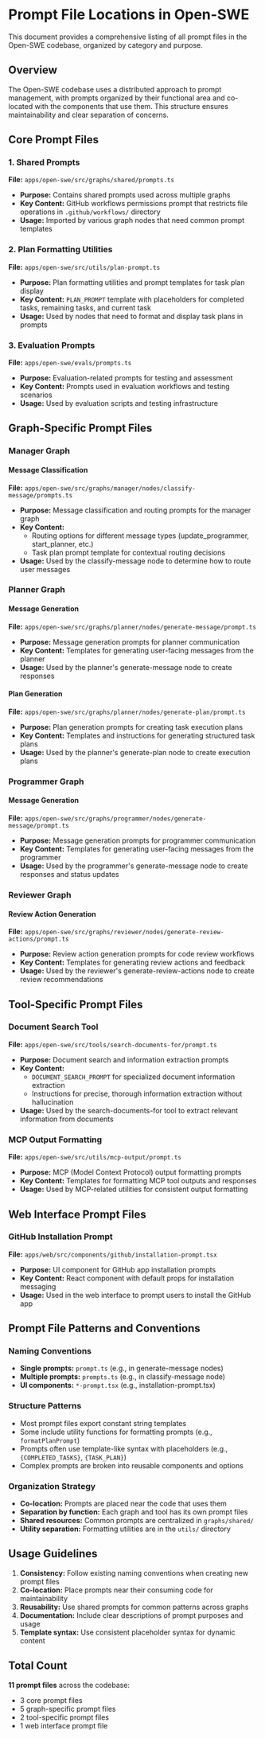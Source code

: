 # Prompt File Locations in Open-SWE

This document provides a comprehensive listing of all prompt files in the Open-SWE codebase, organized by category and purpose.

## Overview

The Open-SWE codebase uses a distributed approach to prompt management, with prompts organized by their functional area and co-located with the components that use them. This structure ensures maintainability and clear separation of concerns.

## Core Prompt Files

### 1. Shared Prompts
**File:** `apps/open-swe/src/graphs/shared/prompts.ts`
- **Purpose:** Contains shared prompts used across multiple graphs
- **Key Content:** GitHub workflows permissions prompt that restricts file operations in `.github/workflows/` directory
- **Usage:** Imported by various graph nodes that need common prompt templates

### 2. Plan Formatting Utilities
**File:** `apps/open-swe/src/utils/plan-prompt.ts`
- **Purpose:** Plan formatting utilities and prompt templates for task plan display
- **Key Content:** `PLAN_PROMPT` template with placeholders for completed tasks, remaining tasks, and current task
- **Usage:** Used by nodes that need to format and display task plans in prompts

### 3. Evaluation Prompts
**File:** `apps/open-swe/evals/prompts.ts`
- **Purpose:** Evaluation-related prompts for testing and assessment
- **Key Content:** Prompts used in evaluation workflows and testing scenarios
- **Usage:** Used by evaluation scripts and testing infrastructure

## Graph-Specific Prompt Files

### Manager Graph

#### Message Classification
**File:** `apps/open-swe/src/graphs/manager/nodes/classify-message/prompts.ts`
- **Purpose:** Message classification and routing prompts for the manager graph
- **Key Content:** 
  - Routing options for different message types (update_programmer, start_planner, etc.)
  - Task plan prompt template for contextual routing decisions
- **Usage:** Used by the classify-message node to determine how to route user messages

### Planner Graph

#### Message Generation
**File:** `apps/open-swe/src/graphs/planner/nodes/generate-message/prompt.ts`
- **Purpose:** Message generation prompts for planner communication
- **Key Content:** Templates for generating user-facing messages from the planner
- **Usage:** Used by the planner's generate-message node to create responses

#### Plan Generation
**File:** `apps/open-swe/src/graphs/planner/nodes/generate-plan/prompt.ts`
- **Purpose:** Plan generation prompts for creating task execution plans
- **Key Content:** Templates and instructions for generating structured task plans
- **Usage:** Used by the planner's generate-plan node to create execution plans

### Programmer Graph

#### Message Generation
**File:** `apps/open-swe/src/graphs/programmer/nodes/generate-message/prompt.ts`
- **Purpose:** Message generation prompts for programmer communication
- **Key Content:** Templates for generating user-facing messages from the programmer
- **Usage:** Used by the programmer's generate-message node to create responses and status updates

### Reviewer Graph

#### Review Action Generation
**File:** `apps/open-swe/src/graphs/reviewer/nodes/generate-review-actions/prompt.ts`
- **Purpose:** Review action generation prompts for code review workflows
- **Key Content:** Templates for generating review actions and feedback
- **Usage:** Used by the reviewer's generate-review-actions node to create review recommendations

## Tool-Specific Prompt Files

### Document Search Tool
**File:** `apps/open-swe/src/tools/search-documents-for/prompt.ts`
- **Purpose:** Document search and information extraction prompts
- **Key Content:** 
  - `DOCUMENT_SEARCH_PROMPT` for specialized document information extraction
  - Instructions for precise, thorough information extraction without hallucination
- **Usage:** Used by the search-documents-for tool to extract relevant information from documents

### MCP Output Formatting
**File:** `apps/open-swe/src/utils/mcp-output/prompt.ts`
- **Purpose:** MCP (Model Context Protocol) output formatting prompts
- **Key Content:** Templates for formatting MCP tool outputs and responses
- **Usage:** Used by MCP-related utilities for consistent output formatting

## Web Interface Prompt Files

### GitHub Installation Prompt
**File:** `apps/web/src/components/github/installation-prompt.tsx`
- **Purpose:** UI component for GitHub app installation prompts
- **Key Content:** React component with default props for installation messaging
- **Usage:** Used in the web interface to prompt users to install the GitHub app

## Prompt File Patterns and Conventions

### Naming Conventions
- **Single prompts:** `prompt.ts` (e.g., in generate-message nodes)
- **Multiple prompts:** `prompts.ts` (e.g., in classify-message node)
- **UI components:** `*-prompt.tsx` (e.g., installation-prompt.tsx)

### Structure Patterns
- Most prompt files export constant string templates
- Some include utility functions for formatting prompts (e.g., `formatPlanPrompt`)
- Prompts often use template-like syntax with placeholders (e.g., `{COMPLETED_TASKS}`, `{TASK_PLAN}`)
- Complex prompts are broken into reusable components and options

### Organization Strategy
- **Co-location:** Prompts are placed near the code that uses them
- **Separation by function:** Each graph and tool has its own prompt files
- **Shared resources:** Common prompts are centralized in `graphs/shared/`
- **Utility separation:** Formatting utilities are in the `utils/` directory

## Usage Guidelines

1. **Consistency:** Follow existing naming conventions when creating new prompt files
2. **Co-location:** Place prompts near their consuming code for maintainability
3. **Reusability:** Use shared prompts for common patterns across graphs
4. **Documentation:** Include clear descriptions of prompt purposes and usage
5. **Template syntax:** Use consistent placeholder syntax for dynamic content

## Total Count

**11 prompt files** across the codebase:
- 3 core prompt files
- 5 graph-specific prompt files
- 2 tool-specific prompt files  
- 1 web interface prompt file

